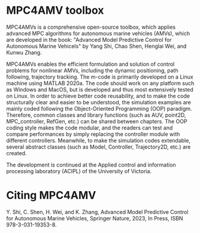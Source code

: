 # MPC4AMV toolbox
MPC4AMVs is a comprehensive open-source toolbox, which applies advanced MPC algorithms for autonomous marine vehicles (AMVs), which are developed in the book: "Advanced Model Predictive Control for Autonomous Marine Vehicels" by Yang Shi, Chao Shen, Henglai Wei, and Kunwu Zhang. 

MPC4AMVs enables the efficient formulation and solution of control problems for nonlinear AMVs, including the dynamic positioning, path following, trajectory tracking. The m-code is primarily developed on a Linux machine using MATLAB 2020a. The code should work on any platform such as Windows and MacOS, but is developed and thus most extensively tested on Linux. In order to achieve better code reusability, and to make the code structurally clear and easier to be understood, the simulation examples are mainly coded following the Object-Oriented Programming (OOP) paradigm. Therefore, common classes and library functions (such as AUV, point2D, MPC_controller, RefGen, etc.) can be shared between chapters. The OOP coding style makes the code modular, and the readers can test and compare performances by simply replacing the controller module with different controllers. Meanwhile, to make the simulation codes extendable, several abstract classes (such as Model, Controller, Trajectory2D, etc.) are created.

The development is continued at the Applied control and information processing laboratory (ACIPL) of the University of Victoria.


# Citing MPC4AMV 
Y. Shi, C. Shen, H. Wei, and K. Zhang, Advanced Model Predictive Control for Autonomous Marine Vehicles, Springer Nature, 2023, In Press, ISBN 978-3-031-19353-8.
